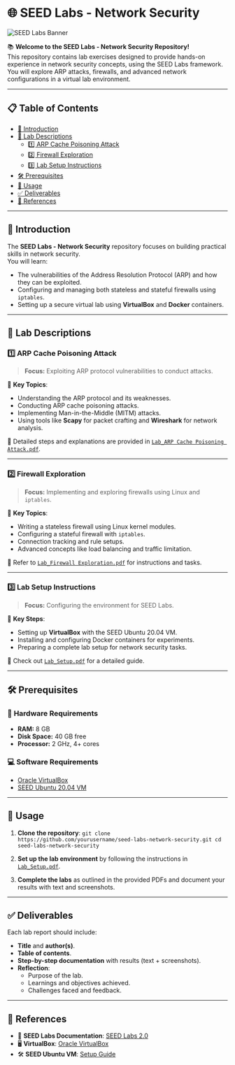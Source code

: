 # 🌐 SEED Labs - Network Security

![SEED Labs Banner](./images/banner.png "SEED Labs Banner")


📚 **Welcome to the SEED Labs - Network Security Repository!**  
This repository contains lab exercises designed to provide hands-on experience in network security concepts, using the SEED Labs framework. You will explore ARP attacks, firewalls, and advanced network configurations in a virtual lab environment.

---

## 📋 Table of Contents

- [🚀 Introduction](#-introduction)
- [🧪 Lab Descriptions](#-lab-descriptions)
  - [1️⃣ ARP Cache Poisoning Attack](#1️⃣-arp-cache-poisoning-attack)
  - [2️⃣ Firewall Exploration](#2️⃣-firewall-exploration)
  - [3️⃣ Lab Setup Instructions](#3️⃣-lab-setup-instructions)
- [🛠️ Prerequisites](#️-prerequisites)
- [📖 Usage](#-usage)
- [✅ Deliverables](#-deliverables)
- [🔗 References](#-references)

---

## 🚀 Introduction

The **SEED Labs - Network Security** repository focuses on building practical skills in network security.  
You will learn:
- The vulnerabilities of the Address Resolution Protocol (ARP) and how they can be exploited.
- Configuring and managing both stateless and stateful firewalls using `iptables`.
- Setting up a secure virtual lab using **VirtualBox** and **Docker** containers.

---

## 🧪 Lab Descriptions

### 1️⃣ ARP Cache Poisoning Attack
> **Focus:** Exploiting ARP protocol vulnerabilities to conduct attacks.

📌 **Key Topics**:
- Understanding the ARP protocol and its weaknesses.
- Conducting ARP cache poisoning attacks.
- Implementing Man-in-the-Middle (MITM) attacks.
- Using tools like **Scapy** for packet crafting and **Wireshark** for network analysis.

📄 Detailed steps and explanations are provided in [`Lab_ARP Cache Poisoning Attack.pdf`](./Lab_ARP%20Cache%20Poisoning%20Attack.pdf).

---

### 2️⃣ Firewall Exploration
> **Focus:** Implementing and exploring firewalls using Linux and `iptables`.

📌 **Key Topics**:
- Writing a stateless firewall using Linux kernel modules.
- Configuring a stateful firewall with `iptables`.
- Connection tracking and rule setups.
- Advanced concepts like load balancing and traffic limitation.

📄 Refer to [`Lab_Firewall Exploration.pdf`](./Lab_Firewall%20Exploration.pdf) for instructions and tasks.

---

### 3️⃣ Lab Setup Instructions
> **Focus:** Configuring the environment for SEED Labs.

📌 **Key Steps**:
- Setting up **VirtualBox** with the SEED Ubuntu 20.04 VM.
- Installing and configuring Docker containers for experiments.
- Preparing a complete lab setup for network security tasks.

📄 Check out [`Lab_Setup.pdf`](./Lab_Setup.pdf) for a detailed guide.

---

## 🛠️ Prerequisites

### 🔧 **Hardware Requirements**
- **RAM:** 8 GB  
- **Disk Space:** 40 GB free  
- **Processor:** 2 GHz, 4+ cores  

### 💻 **Software Requirements**
- [Oracle VirtualBox](https://www.virtualbox.org/wiki/Downloads)  
- [SEED Ubuntu 20.04 VM](https://seedsecuritylabs.org/labsetup.html)

---

## 📖 Usage

1. **Clone the repository**:
   `git clone https://github.com/yourusername/seed-labs-network-security.git
   cd seed-labs-network-security`

2. **Set up the lab environment** by following the instructions in [`Lab_Setup.pdf`](./Lab_Setup.pdf).

3. **Complete the labs** as outlined in the provided PDFs and document your results with text and screenshots.

---

## ✅ Deliverables

Each lab report should include:
- **Title** and **author(s)**.  
- **Table of contents**.  
- **Step-by-step documentation** with results (text + screenshots).  
- **Reflection**:
  - Purpose of the lab.
  - Learnings and objectives achieved.
  - Challenges faced and feedback.

---

## 🔗 References

- 📘 **SEED Labs Documentation**: [SEED Labs 2.0](https://seedsecuritylabs.org/labs.html)  
- 🖥️ **VirtualBox**: [Oracle VirtualBox](https://www.virtualbox.org/)  
- 🛠️ **SEED Ubuntu VM**: [Setup Guide](https://seedsecuritylabs.org/labsetup.html)

